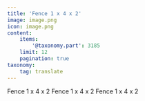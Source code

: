 ```yaml
---
title: 'Fence 1 x 4 x 2'
image: image.png
icon: image.png
content:
    items:
        '@taxonomy.part': 3185
    limit: 12
    pagination: true
taxonomy:
    tag: translate
---
```


Fence 1 x 4 x 2
Fence 1 x 4 x 2
Fence 1 x 4 x 2
